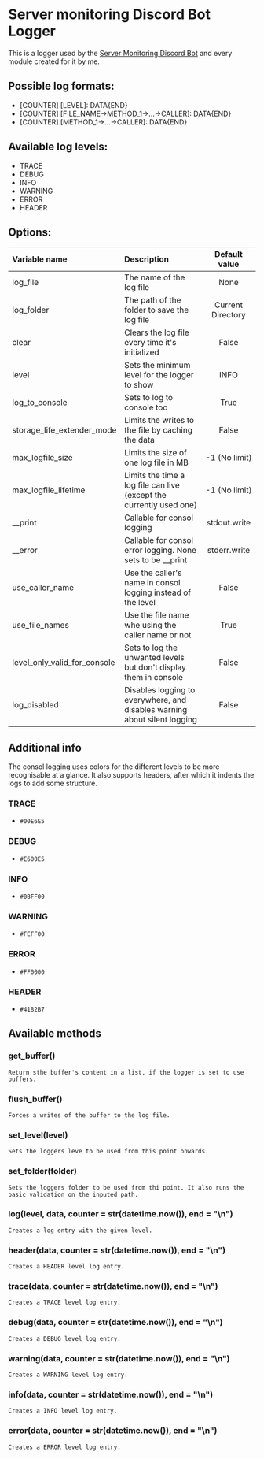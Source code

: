 # Server monitoring Discord Bot Logger

This is a logger used by the [Server Monitoring Discord Bot](https://github.com/NightKey/Server-monitoring-discord-bot) and every module created for it by me.

## Possible log formats:

 * [COUNTER] [LEVEL]: DATA{END}
 * [COUNTER] [FILE_NAME->METHOD_1->...->CALLER]: DATA{END}
 * [COUNTER] [METHOD_1->...->CALLER]: DATA{END}

## Available log levels:

 * TRACE
 * DEBUG
 * INFO
 * WARNING
 * ERROR
 * HEADER

## Options:

 | Variable name                      | Description                                                               | Default value      |
 |:-----------------------------------|:--------------------------------------------------------------------------|:------------------:|
 | log_file                           | The name of the log file                                                  | None               |
 | log_folder                         | The path of the folder to save the log file                               | Current Directory  |
 | clear                              | Clears the log file every time it's initialized                           | False              |
 | level                              | Sets the minimum level for the logger to show                             | INFO               |
 | log_to_console                     | Sets to log to console too                                                | True              |
 | storage_life_extender_mode         | Limits the writes to the file by caching the data                         | False              |
 | max_logfile_size                   | Limits the size of one log file in MB                                     | -1 (No limit)      |
 | max_logfile_lifetime               | Limits the time a log file can live (except the currently used one)       | -1 (No limit)      |
 | __print                            | Callable for consol logging                                               | stdout.write       |
 | __error                            | Callable for consol error logging. None sets to be __print                | stderr.write       |
 | use_caller_name                    | Use the caller's name in consol logging instead of the level              | False              |
 | use_file_names                     | Use the file name whe using the caller name or not                        | True               |
 | level_only_valid_for_console       | Sets to log the unwanted levels but don't display them in console         | False              |
 | log_disabled                       | Disables logging to everywhere, and disables warning about silent logging | False              |

## Additional info

The consol logging uses colors for the different levels to be more recognisable at a glance. It also supports headers, after which it indents the logs to add some structure.

### TRACE

 - `#00E6E5`

### DEBUG

 - `#E600E5`

### INFO

 - `#0BFF00`

### WARNING

 - `#FEFF00`

### ERROR

 - `#FF0000`

### HEADER

 - `#4182B7`

## Available methods

### get_buffer()

    Return sthe buffer's content in a list, if the logger is set to use buffers.

### flush_buffer()

    Forces a writes of the buffer to the log file.

### set_level(level)

    Sets the loggers leve to be used from this point onwards.

### set_folder(folder)

    Sets the loggers folder to be used from thi point. It also runs the basic validation on the inputed path.

### log(level, data, counter = str(datetime.now()), end = "\n")

    Creates a log entry with the given level.

### header(data, counter = str(datetime.now()), end = "\n")

    Creates a HEADER level log entry.

### trace(data, counter = str(datetime.now()), end = "\n")

    Creates a TRACE level log entry.

### debug(data, counter = str(datetime.now()), end = "\n")
 
    Creates a DEBUG level log entry.

### warning(data, counter = str(datetime.now()), end = "\n")

    Creates a WARNING level log entry.

### info(data, counter = str(datetime.now()), end = "\n")

    Creates a INFO level log entry.

### error(data, counter = str(datetime.now()), end = "\n")

    Creates a ERROR level log entry.
 
